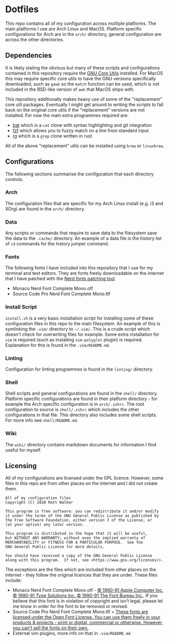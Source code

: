 # Dotfiles

This repo contains all of my configuration across multiple platforms. The main platforms I use are Arch Linux and MacOS.
Platform specific configurations for Arch are in the `arch/` directory, general configuration are across the other
directories.

## Dependencies

It is likely stating the obvious but many of these scripts and configurations contained in this repository require the
[GNU Core Utils](https://www.gnu.org/software/coreutils/) installed. For MacOS this may require specific core utils to
have the GNU versions specifically downloaded, such as `gawk` so the `match` function can be used, which is not included
in the BSD-like version of `awk` that MacOS ships with.

This repository additionally makes heavy use of some of the "replacement" core util packages. Eventually I might get
around to writing the scripts to fall back on the original core utils if the "replacement" versions are not installed.
For now the main extra programmes required are:

* [bat](https://github.com/sharkdp/bat) which is a `cat` clone with syntax highlighting and git integration
* [fzf](https://github.com/junegunn/fzf) which allows you to fuzzy match on a line from standard input
* [rg](https://github.com/BurntSushi/ripgrep) which is a `grep` clone written in rust

All of the above "replacement" utils can be installed using `brew` or `linuxbrew`.

## Configurations

The following sections summarise the configuration that each directory controls.

### Arch

The configuration files that are specific for my Arch Linux install (e.g. i3 and XOrg) are found in the `arch/`
directory.

### Data

Any scripts or commands that require to save data to the filesystem save the data to the `.cache/` directory. An example
of a data file is the history list of `cd` commands for the history jumper command.

### Fonts

The following fonts I have included into this repository that I use for my terminal and text editors. They are fonts
freely downloadable on the internet that I have patched with the [Nerd fonts patching tool](https://www.nerdfonts.com).
* Monaco Nerd Font Complete Mono.otf
* Source Code Pro Nerd Font Complete Mono.ttf

### Install Script

`install.sh` is a very basic installation script for installing some of these configuration files in this repo to the
main filesystem. An example of this is symlinking the `.vim/` directory to `~/.vim/`. This is a crude script which
doesn't check for overwriting files for example. Some extra installation for `vim` is required (such as installing
`vim-polyglot` plugin) is required. Explanation for this is found in the `.vim/README.md`.

### Linting

Configuration for linting programmes is found in the `linting/` directory.

### Shell

Shell scripts and general configurations are found in the `shell/` directory. Platform specific configurations are found
in their platform directory - for example the Arch specific configuration is in `arch/.zshrc`. The root configuration to
source is `shell/.zshrc` which includes the other configurations in that file. This directory also includes some shell
scripts. For more info see `shell/README.md`.

### Wiki

The `wiki/` directory contains markdown documents for information I find useful for myself.

## Licensing

All of *my* configurations are licensed under the GPL licence. However, some files in this repo are from other places on
the internet and I did not create them.

```
All of my configuration files
Copyright (C) 2020 Matt Walker

This program is free software: you can redistribute it and/or modify
it under the terms of the GNU General Public License as published by
the Free Software Foundation, either version 3 of the License, or
(at your option) any later version.

This program is distributed in the hope that it will be useful,
but WITHOUT ANY WARRANTY; without even the implied warranty of
MERCHANTABILITY or FITNESS FOR A PARTICULAR PURPOSE.  See the
GNU General Public License for more details.

You should have received a copy of the GNU General Public License
along with this program.  If not, see <https://www.gnu.org/licenses/>.
```

The exceptions are the files which are included from other places on the internet - they follow the original licences
that they are under. These files include:

* Monaco Nerd Font Complete Mono.otf - [© 1990-91 Apple Computer Inc. © 1990-91 Type Solutions Inc. © 1990-91 The Font Bureau Inc.](https://www.cufonfonts.com/font/monaco). If you believe that this font is in violation of copyright and isn't legal, please let me know in order for the font to be removed or revised.
* Source Code Pro Nerd Font Complete Mono.ttf = [These fonts are licensed under the Open Font License. You can use them freely in your products & projects - print or digital, commercial or otherwise. However, you can't sell the fonts on their own.](https://fonts.google.com/specimen/Source+Code+Pro#standard-styles)
* External vim plugins, more info on that in `.vim/README.md`
